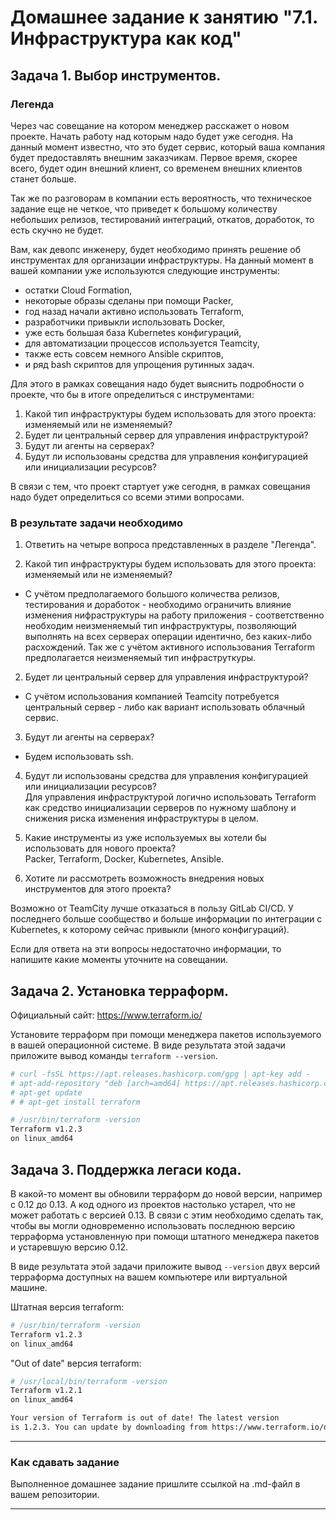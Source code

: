# Домашнее задание к занятию "7.1. Инфраструктура как код"

## Задача 1. Выбор инструментов. 
 
### Легенда
 
Через час совещание на котором менеджер расскажет о новом проекте. Начать работу над которым надо 
будет уже сегодня. 
На данный момент известно, что это будет сервис, который ваша компания будет предоставлять внешним заказчикам.
Первое время, скорее всего, будет один внешний клиент, со временем внешних клиентов станет больше.

Так же по разговорам в компании есть вероятность, что техническое задание еще не четкое, что приведет к большому
количеству небольших релизов, тестирований интеграций, откатов, доработок, то есть скучно не будет.  
   
Вам, как девопс инженеру, будет необходимо принять решение об инструментах для организации инфраструктуры.
На данный момент в вашей компании уже используются следующие инструменты: 
- остатки Сloud Formation, 
- некоторые образы сделаны при помощи Packer,
- год назад начали активно использовать Terraform, 
- разработчики привыкли использовать Docker, 
- уже есть большая база Kubernetes конфигураций, 
- для автоматизации процессов используется Teamcity, 
- также есть совсем немного Ansible скриптов, 
- и ряд bash скриптов для упрощения рутинных задач.  

Для этого в рамках совещания надо будет выяснить подробности о проекте, что бы в итоге определиться с инструментами:

1. Какой тип инфраструктуры будем использовать для этого проекта: изменяемый или не изменяемый?
2. Будет ли центральный сервер для управления инфраструктурой?
3. Будут ли агенты на серверах?
4. Будут ли использованы средства для управления конфигурацией или инициализации ресурсов? 

В связи с тем, что проект стартует уже сегодня, в рамках совещания надо будет определиться со всеми этими вопросами.

### В результате задачи необходимо

1. Ответить на четыре вопроса представленных в разделе "Легенда".  

1. Какой тип инфраструктуры будем использовать для этого проекта: изменяемый или не изменяемый?
- С учётом предполагаемого большого количества релизов, тестирования и доработок - необходимо ограничить влияние изменения нифраструктуры на работу приложения - соответственно необходим неизменяемый тип инфраструктуры, позволяющий выполнять
на всех серверах операции идентично, без каких-либо расхождений. Так же с учётом активного использования Terraform предполагается неизменяемый тип инфраструткуры.  

2. Будет ли центральный сервер для управления инфраструктурой?
- С учётом использования компанией Teamcity потребуется центральный сервер - либо как вариант использовать облачный сервис.  
3. Будут ли агенты на серверах?  
- Будем использовать ssh.  
4. Будут ли использованы средства для управления конфигурацией или инициализации ресурсов?  
Для управления инфраструктурой логично использовать Terraform как средство инициализации серверов по нужному шаблону и снижения риска изменения инфраструктуры в целом.


2. Какие инструменты из уже используемых вы хотели бы использовать для нового проекта?  
Packer, Terraform, Docker, Kubernetes, Ansible.


3. Хотите ли рассмотреть возможность внедрения новых инструментов для этого проекта?  

Возможно от TeamCity лучше отказаться в пользу GitLab CI/CD. У последнего больше сообщество и больше информации по интеграции с Kubernetes, к которому сейчас привыкли (много конфигураций).

Если для ответа на эти вопросы недостаточно информации, то напишите какие моменты уточните на совещании.


## Задача 2. Установка терраформ. 

Официальный сайт: https://www.terraform.io/

Установите терраформ при помощи менеджера пакетов используемого в вашей операционной системе.
В виде результата этой задачи приложите вывод команды `terraform --version`.


```bash
# curl -fsSL https://apt.releases.hashicorp.com/gpg | apt-key add -
# apt-add-repository "deb [arch=amd64] https://apt.releases.hashicorp.com $(lsb_release -cs) main"
# apt-get update
# # apt-get install terraform

# /usr/bin/terraform -version
Terraform v1.2.3
on linux_amd64

```

## Задача 3. Поддержка легаси кода. 

В какой-то момент вы обновили терраформ до новой версии, например с 0.12 до 0.13. 
А код одного из проектов настолько устарел, что не может работать с версией 0.13. 
В связи с этим необходимо сделать так, чтобы вы могли одновременно использовать последнюю версию терраформа установленную при помощи
штатного менеджера пакетов и устаревшую версию 0.12. 

В виде результата этой задачи приложите вывод `--version` двух версий терраформа доступных на вашем компьютере 
или виртуальной машине.  

Штатная версия terraform:  

```bash
# /usr/bin/terraform -version
Terraform v1.2.3
on linux_amd64
```

"Out of date" версия terraform:  

```bash
# /usr/local/bin/terraform -version
Terraform v1.2.1
on linux_amd64

Your version of Terraform is out of date! The latest version
is 1.2.3. You can update by downloading from https://www.terraform.io/downloads.html
```

---

### Как cдавать задание

Выполненное домашнее задание пришлите ссылкой на .md-файл в вашем репозитории.

---
